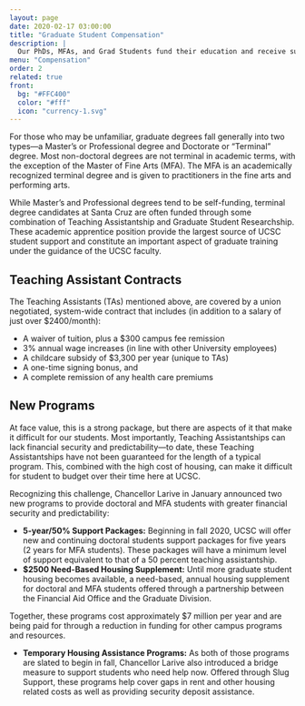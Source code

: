 ```yaml
---
layout: page
date: 2020-02-17 03:00:00
title: "Graduate Student Compensation"
description: |
  Our PhDs, MFAs, and Grad Students fund their education and receive support from a number of different resources. Learn more about how our graduate students are supported.
menu: "Compensation"
order: 2
related: true
front:
  bg: "#FFC400"
  color: "#fff"
  icon: "currency-1.svg"
---
```


For those who may be unfamiliar, graduate degrees fall generally into two types—a Master’s or Professional degree and Doctorate or “Terminal” degree. Most non-doctoral degrees are not terminal in academic terms, with the exception of the Master of Fine Arts (MFA). The MFA is an academically recognized terminal degree and is given to practitioners in the fine arts and performing arts.
 
While Master’s and Professional degrees tend to be self-funding, terminal degree candidates at Santa Cruz are often funded through some combination of Teaching Assistantship and Graduate Student Researchship. These academic apprentice position provide the largest source of UCSC student support and constitute an important aspect of graduate training under the guidance of the UCSC faculty.
 
## Teaching Assistant Contracts

The Teaching Assistants (TAs) mentioned above, are covered by a union negotiated, system-wide contract that includes (in addition to a salary of just over $2400/month):

- A waiver of tuition, plus a $300 campus fee remission
- 3% annual wage increases (in line with other University employees)
- A childcare subsidy of $3,300 per year (unique to TAs)
- A one-time signing bonus, and
- A complete remission of any health care premiums

## New Programs

At face value, this is a strong package, but there are aspects of it that make it difficult for our students.  Most importantly, Teaching Assistantships can lack financial security and predictability—to date, these Teaching Assistantships have not been guaranteed for the length of a typical program.  This, combined with the high cost of housing, can make it difficult for student to budget over their time here at UCSC.  
 
Recognizing this challenge, Chancellor Larive in January announced two new programs to provide doctoral and MFA students with greater financial security and predictability:
 
- __5-year/50% Support Packages:__ Beginning in fall 2020, UCSC will offer new and continuing doctoral students support packages for five years (2 years for MFA students). These packages will have a minimum level of support equivalent to that of a 50 percent teaching assistantship.
- __$2500 Need-Based Housing Supplement:__ Until more graduate student housing becomes available, a need-based, annual housing supplement for doctoral and MFA students offered through a partnership between the Financial Aid Office and the Graduate Division.  
 
Together, these programs cost approximately $7 million per year and are being paid for through a reduction in funding for other campus programs and resources.
 
- __Temporary Housing Assistance Programs:__ As both of those programs are slated to begin in fall, Chancellor Larive also introduced a bridge measure to support students who need help now. Offered through Slug Support, these programs help cover gaps in rent and other housing related costs as well as providing security deposit assistance.
